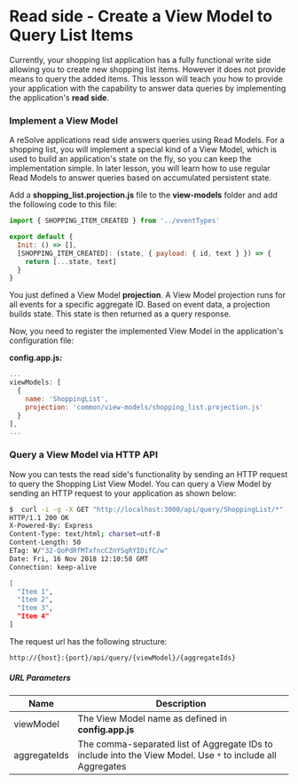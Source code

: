 # Read side - Create a View Model to Query List Items

Currently, your shopping list application has a fully functional write side allowing you to create new shopping list items. However it does not provide means to query the added items. This lesson will teach you how to provide your application with the capability to answer data queries by implementing the application's **read side**.

### Implement a View Model

A reSolve applications read side answers queries using Read Models. For a shopping list, you will implement a special kind of a View Model, which is used to build an application's state on the fly, so you can keep the implementation simple. In later lesson, you will learn how to use regular Read Models to answer queries based on accumulated persistent state.

Add a **shopping_list.projection.js** file to the **view-models** folder and add the following code to this file:

<!-- prettier-ignore-start -->
[embedmd]:# (../../examples/shopping-list-tutorial/lesson-3/common/view-models/shopping_list.projection.js /^/ /\n$/)
```js
import { SHOPPING_ITEM_CREATED } from '../eventTypes'

export default {
  Init: () => [],
  [SHOPPING_ITEM_CREATED]: (state, { payload: { id, text } }) => {
    return [...state, text]
  }
}
```
<!-- prettier-ignore-end -->

You just defined a View Model **projection**. A View Model projection runs for all events for a specific aggregate ID. Based on event data, a projection builds state. This state is then returned as a query response.

Now, you need to register the implemented View Model in the application's configuration file:

**config.app.js:**

```js
...
viewModels: [
  {
    name: 'ShoppingList',
    projection: 'common/view-models/shopping_list.projection.js'
  }
],
...
```

### Query a View Model via HTTP API

Now you can tests the read side's functionality by sending an HTTP request to query the Shopping List View Model. You can query a View Model by sending an HTTP request to your application as shown below:

```sh
$  curl -i -g -X GET "http://localhost:3000/api/query/ShoppingList/*"
HTTP/1.1 200 OK
X-Powered-By: Express
Content-Type: text/html; charset=utf-8
Content-Length: 50
ETag: W/"32-QoPdRfMTxfncCZnYSqRYIDifC/w"
Date: Fri, 16 Nov 2018 12:10:58 GMT
Connection: keep-alive

[
  "Item 1",
  "Item 2",
  "Item 3",
  "Item 4"
]
```

The request url has the following structure:

```
http://{host}:{port}/api/query/{viewModel}/{aggregateIds}
```

##### URL Parameters

| Name         | Description                                                                                                 |
| ------------ | ----------------------------------------------------------------------------------------------------------- |
| viewModel    | The View Model name as defined in **config.app.js**                                                         |
| aggregateIds | The comma-separated list of Aggregate IDs to include into the View Model. Use `*` to include all Aggregates |
